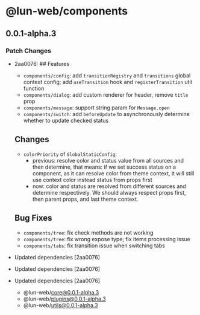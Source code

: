 # @lun-web/components

## 0.0.1-alpha.3

### Patch Changes

- 2aa0076: ## Features

  - `components/config`: add `transitionRegistry` and `transitions` global context config; add `useTransition` hook and `registerTransition` util function
  - `components/dialog`: add custom renderer for header, remove `title` prop
  - `components/message`: support string param for `Message.open`
  - `components/switch`: add `beforeUpdate` to asynchronously determine whether to update checked status

  ## Changes

  - `colorPriority` of `GlobalStaticConfig`:
    - previous: resolve color and status value from all sources and then determine, that means: if we set success status on a component, as it can resolve color from theme context, it will still use context color instead status from props first
    - now: color and status are resolved from different sources and determine respectively. We should always respect props first, then parent props, and last theme context.

  ## Bug Fixes

  - `components/tree`: fix check methods are not working
  - `components/tree`: fix wrong expose type; fix items processing issue
  - `components/tabs`: fix transition issue when switching tabs

- Updated dependencies [2aa0076]
- Updated dependencies [2aa0076]
- Updated dependencies [2aa0076]
  - @lun-web/core@0.0.1-alpha.3
  - @lun-web/plugins@0.0.1-alpha.3
  - @lun-web/utils@0.0.1-alpha.3
